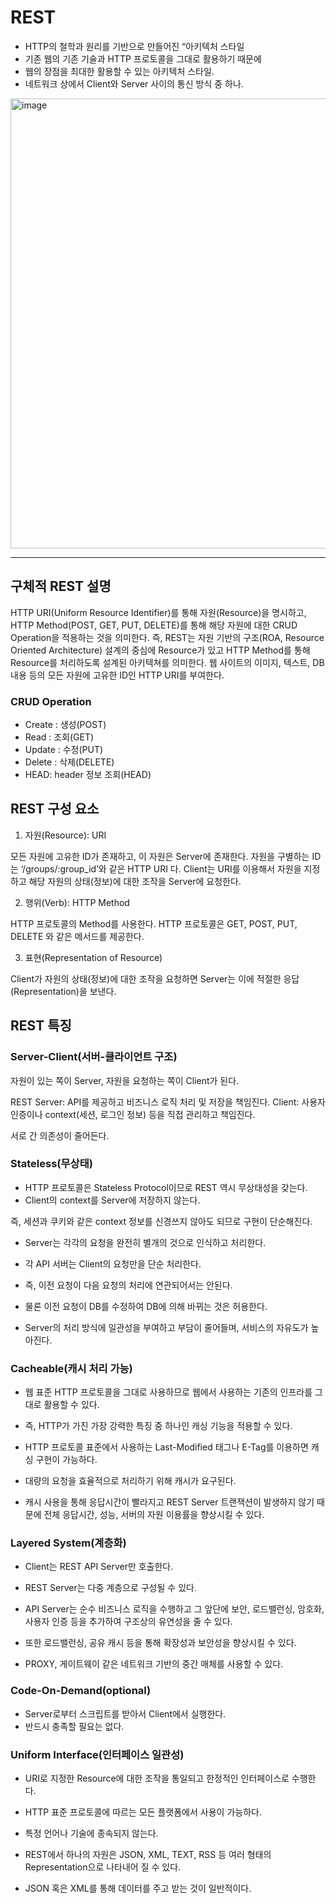 # REST
- HTTP의 철학과 원리를 기반으로 만들어진 “아키텍처 스타일
- 기존 웹의 기존 기술과 HTTP 프로토콜을 그대로 활용하기 때문에
- 웹의 장점을 최대한 활용할 수 있는 아키텍처 스타일.
- 네트워크 상에서 Client와 Server 사이의 통신 방식 중 하나.
<img width="1280" height="720" alt="image" src="https://github.com/user-attachments/assets/9311bba6-d484-4a1a-8353-f16db153b0f2" />

---

## 구체적 REST 설명
HTTP URI(Uniform Resource Identifier)를 통해 자원(Resource)을 명시하고, HTTP Method(POST, GET, PUT, DELETE)를 통해 해당 자원에 대한 CRUD Operation을 적용하는 것을 의미한다.
즉, REST는 자원 기반의 구조(ROA, Resource Oriented Architecture) 설계의 중심에 Resource가 있고 HTTP Method를 통해 Resource를 처리하도록 설계된 아키텍쳐를 의미한다.
웹 사이트의 이미지, 텍스트, DB 내용 등의 모든 자원에 고유한 ID인 HTTP URI를 부여한다.

### CRUD Operation
- Create : 생성(POST)
- Read : 조회(GET)
- Update : 수정(PUT)
- Delete : 삭제(DELETE)
- HEAD: header 정보 조회(HEAD)

## REST 구성 요소
1. 자원(Resource): URI

모든 자원에 고유한 ID가 존재하고, 이 자원은 Server에 존재한다.
자원을 구별하는 ID는 ‘/groups/:group_id’와 같은 HTTP URI 다.
Client는 URI를 이용해서 자원을 지정하고 해당 자원의 상태(정보)에 대한 조작을 Server에 요청한다.

2. 행위(Verb): HTTP Method

HTTP 프로토콜의 Method를 사용한다.
HTTP 프로토콜은 GET, POST, PUT, DELETE 와 같은 메서드를 제공한다.

3. 표현(Representation of Resource)

Client가 자원의 상태(정보)에 대한 조작을 요청하면 Server는 이에 적절한 응답(Representation)을 보낸다.


## REST 특징
### Server-Client(서버-클라이언트 구조)

자원이 있는 쪽이 Server, 자원을 요청하는 쪽이 Client가 된다.

REST Server: API를 제공하고 비즈니스 로직 처리 및 저장을 책임진다.
Client: 사용자 인증이나 context(세션, 로그인 정보) 등을 직접 관리하고 책임진다.


서로 간 의존성이 줄어든다.

### Stateless(무상태)

- HTTP 프로토콜은 Stateless Protocol이므로 REST 역시 무상태성을 갖는다.
- Client의 context를 Server에 저장하지 않는다.

즉, 세션과 쿠키와 같은 context 정보를 신경쓰지 않아도 되므로 구현이 단순해진다.


- Server는 각각의 요청을 완전히 별개의 것으로 인식하고 처리한다.

- 각 API 서버는 Client의 요청만을 단순 처리한다.
- 즉, 이전 요청이 다음 요청의 처리에 연관되어서는 안된다.
- 물론 이전 요청이 DB를 수정하여 DB에 의해 바뀌는 것은 허용한다.
- Server의 처리 방식에 일관성을 부여하고 부담이 줄어들며, 서비스의 자유도가 높아진다.



### Cacheable(캐시 처리 가능)

- 웹 표준 HTTP 프로토콜을 그대로 사용하므로 웹에서 사용하는 기존의 인프라를 그대로 활용할 수 있다.

- 즉, HTTP가 가진 가장 강력한 특징 중 하나인 캐싱 기능을 적용할 수 있다.
- HTTP 프로토콜 표준에서 사용하는 Last-Modified 태그나 E-Tag를 이용하면 캐싱 구현이 가능하다.


- 대량의 요청을 효율적으로 처리하기 위해 캐시가 요구된다.
- 캐시 사용을 통해 응답시간이 빨라지고 REST Server 트랜잭션이 발생하지 않기 때문에 전체 응답시간, 성능, 서버의 자원 이용률을 향상시킬 수 있다.

### Layered System(계층화)

- Client는 REST API Server만 호출한다.
- REST Server는 다중 계층으로 구성될 수 있다.

- API Server는 순수 비즈니스 로직을 수행하고 그 앞단에 보안, 로드밸런싱, 암호화, 사용자 인증 등을 추가하여 구조상의 유연성을 줄 수 있다.
- 또한 로드밸런싱, 공유 캐시 등을 통해 확장성과 보안성을 향상시킬 수 있다.


- PROXY, 게이트웨이 같은 네트워크 기반의 중간 매체를 사용할 수 있다.

### Code-On-Demand(optional)

- Server로부터 스크립트를 받아서 Client에서 실행한다.
- 반드시 충족할 필요는 없다.

### Uniform Interface(인터페이스 일관성)

- URI로 지정한 Resource에 대한 조작을 통일되고 한정적인 인터페이스로 수행한다.
- HTTP 표준 프로토콜에 따르는 모든 플랫폼에서 사용이 가능하다.

- 특정 언어나 기술에 종속되지 않는다.
- REST에서 하나의 자원은 JSON, XML, TEXT, RSS 등 여러 형태의 Representation으로 나타내어 질 수 있다.
- JSON 혹은 XML를 통해 데이터를 주고 받는 것이 일반적이다.
